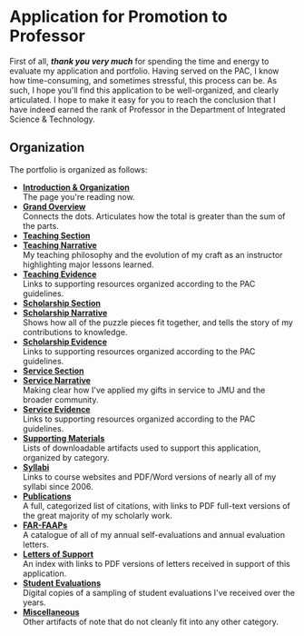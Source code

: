 # Application for Promotion to Professor

First of all, _**thank you very much**_ for spending the time and energy to evaluate my application and portfolio. Having served on the PAC, I know how time-consuming, and sometimes stressful, this process can be. As such, I hope you'll find this application to be well-organized, and clearly articulated. I hope to make it easy for you to reach the conclusion that I have indeed earned the rank of Professor in the Department of Integrated Science & Technology.

## Organization

The portfolio is organized as follows:

* **[Introduction & Organization](/README.md)**<br>The page you're reading now.
* **[Grand Overview](overview.md)**<br>Connects the dots. Articulates how the total is greater than the sum of the parts.
* **[Teaching Section](/teaching/teaching.md)**
 * **[Teaching Narrative](/teaching/teaching_narrative.md)**<br>My teaching philosophy and the evolution of my craft as an instructor highlighting major lessons learned.
 * **[Teaching Evidence](/teaching/teaching_evidence.md)**<br>Links to supporting resources organized according to the PAC guidelines.
* **[Scholarship Section](/scholarship/scholarship.md)**
 * **[Scholarship Narrative](/scholarship/scholarship_narrative.md)**<br>Shows how all of the puzzle pieces fit together, and tells the story of my contributions to knowledge.
 * **[Scholarship Evidence](/scholarship/scholarship_evidence.md)**<br>Links to supporting resources organized according to the PAC guidelines.
* **[Service Section](/service/service.md)**
 * **[Service Narrative](/service/service_narrative.md)**<br>Making clear how I've applied my gifts in service to JMU and the broader community.
 * **[Service Evidence](/service/service_evidence.md)**<br>Links to supporting resources organized according to the PAC guidelines.
* **[Supporting Materials](supporting-materials.md)**<br>Lists of downloadable artifacts used to support this application, organized by category.
 * **[Syllabi](/supporting_materials/syllabi.md)**<br>Links to course websites and PDF/Word versions of nearly all of my syllabi since 2006.
 * **[Publications](/supporting_materials/publications.md)**<br>A full, categorized list of citations, with links to PDF full-text versions of the great majority of my scholarly work.
 * **[FAR-FAAPs](/supporting_materials/far-faaps.md)**<br>A catalogue of all of my annual self-evaluations and annual evaluation letters.
 * **[Letters of Support](/supporting_materials/letters.md)**<br>An index with links to PDF versions of letters received in support of this application.
 * **[Student Evaluations](/supporting_materials/evals.md)**<br>Digital copies of a sampling of student evaluations I've received over the years.
 * **[Miscellaneous](/supporting_materials/misc.md)**<br>Other artifacts of note that do not cleanly fit into any other category.
 